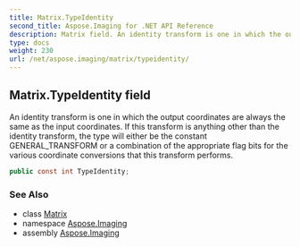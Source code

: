 ```yaml
---
title: Matrix.TypeIdentity
second_title: Aspose.Imaging for .NET API Reference
description: Matrix field. An identity transform is one in which the output coordinates are always the same as the input coordinates. If this transform is anything other than the identity transform the type will either be the constant GENERAL_TRANSFORM or a combination of the appropriate flag bits for the various coordinate conversions that this transform performs
type: docs
weight: 230
url: /net/aspose.imaging/matrix/typeidentity/
---
```

## Matrix.TypeIdentity field

An identity transform is one in which the output coordinates are always the same as the input coordinates. If this transform is anything other than the identity transform, the type will either be the constant GENERAL_TRANSFORM or a combination of the appropriate flag bits for the various coordinate conversions that this transform performs.

```csharp
public const int TypeIdentity;
```

### See Also

* class [Matrix](../)
* namespace [Aspose.Imaging](../../matrix/)
* assembly [Aspose.Imaging](../../../)


